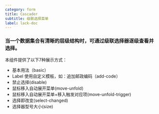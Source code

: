 ```yaml
---
category: form
title: Cascader
subtitle: 级联选择菜单
label: lack-doc
---
```


### 当一个数据集合有清晰的层级结构时，可通过级联选择器逐级查看并选择。

本组件提供了以下7种展示方式：
+ 基本用法（basic）
+ Label 使用自定义模板，如：追加邮政编码（add-code）
+ 禁止选择(disable)
+ 鼠标移入自动展开菜单(move-unfold)
+ 鼠标移入自动展开菜单+移入触发对应项(move-unfold-trigger)
+ 选择即改变(select-changed)
+ 选择器型号大小(size)

